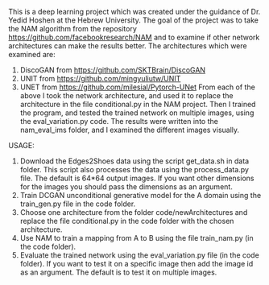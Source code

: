 This is a deep learning project which was created under the guidance
of Dr. Yedid Hoshen at the Hebrew University.
The goal of the project was to take the NAM algorithm from the repository
https://github.com/facebookresearch/NAM and to examine if other network architectures
can make the results better.
The architectures which were examined are:
1. DiscoGAN from https://github.com/SKTBrain/DiscoGAN
2. UNIT from https://github.com/mingyuliutw/UNIT
3. UNET from https://github.com/milesial/Pytorch-UNet
From each of the above I took the network architecture, and used it to replace the architecture
in the file conditional.py in the NAM project. Then I trained the program,
and tested the trained network on multiple images, using the eval_variation.py code.
The results were written into the nam_eval_ims folder, and I examined the different images visually.

USAGE:
1. Download the Edges2Shoes data using the script get_data.sh in data folder.
This script also processes the data using the process_data.py file.
The default is 64*64 output images. If you want other dimensions for the images you should
pass the dimensions as an argument.
2. Train DCGAN unconditional generative model for the A domain using the train_gen.py
file in the code folder.
3. Choose one architecture from the folder code/newArchitectures
and replace the file conditional.py in the code folder with the chosen architecture.
4. Use NAM to train a mapping from A to B using the file train_nam.py (in the code folder).
5. Evaluate the trained network using the eval_variation.py file (in the code folder).
If you want to test it on a specific image then add the image id as an argument.
The default is to test it on multiple images.
